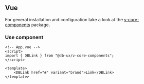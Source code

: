 ## Vue

For general installation and configuration take a look at the [v-core-components](https://www.npmjs.com/package/@db-ux/v-core-components) package.

### Use component

```vue App.vue
<!-- App.vue -->
<script>
import { DBLink } from "@db-ux/v-core-components";
</script>

<template>
	<DBLink href="#" variant="brand">Link</DBLink>
</template>
```
